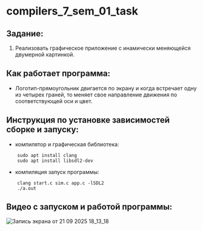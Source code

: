# compilers_7_sem_01_task
## Задание: 
  1. Реализовать графическое приложение с инамически меняющейся двумерной картинкой.

## Как работает программа:
- Логотип-прямоугольник двигается по экрану и когда встречает одну из четырех граней, то меняет свое направление движения по соответствующей оси и цвет.

## Инструкция по установке зависимостей сборке и запуску:
  - компилятор и графическая библиотека:
```
	sudo apt install clang
    sudo apt install libsdl2-dev
```
  - компиляция запуск программы:
```
	clang start.c sim.c app.c -lSDL2
    ./a.out
```

## Видео с запуском и работой программы:
![Запись экрана от 21 09 2025 18_13_18](https://github.com/user-attachments/assets/2694defc-b761-406a-a981-8d5a8af476e9)





